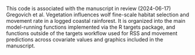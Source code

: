 This code is associated with the manuscript in review (2024-06-17) Gregovich et al. Vegetation influences wolf fine-scale habitat selection and movement rate in a logged coastal rainforest.
It is organized into the main model-running functions implemented via the R targets package, and functions outside of the targets workflow used for RSS and movement predictions across covariate values and graphics included in the manuscript.
